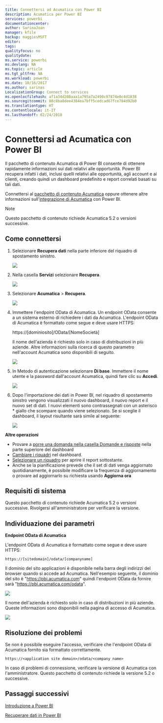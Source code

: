 ```yaml
---
title: Connettersi ad Acumatica con Power BI
description: Acumatica per Power BI
services: powerbi
documentationcenter: 
author: SarinaJoan
manager: kfile
backup: maggiesMSFT
editor: 
tags: 
qualityfocus: no
qualitydate: 
ms.service: powerbi
ms.devlang: NA
ms.topic: article
ms.tgt_pltfrm: NA
ms.workload: powerbi
ms.date: 10/16/2017
ms.author: sarinas
LocalizationGroup: Connect to services
ms.openlocfilehash: af1a34d280aaa1a795a7a2490c97874e0c4d1838
ms.sourcegitcommit: 88c8ba8dee4384ea7bff5cedcad67fce784d92b0
ms.translationtype: HT
ms.contentlocale: it-IT
ms.lasthandoff: 02/24/2018
---
```

# <a name="connect-to-acumatica-with-power-bi"></a>Connettersi ad Acumatica con Power BI
Il pacchetto di contenuto Acumatica di Power BI consente di ottenere rapidamente informazioni sui dati relativi alle opportunità. Power BI recupera infatti i dati, inclusi quelli relativi alle opportunità, agli account e ai clienti, creando quindi un dashboard predefinito e report correlati basati su tali dati.

Connettersi al [pacchetto di contenuto Acumatica](https://app.powerbi.com/getdata/services/acumatica) oppure ottenere altre informazioni sull'[integrazione di Acumatica](https://powerbi.microsoft.com/integrations/acumatica) con Power BI.

>[!NOTE]
>Questo pacchetto di contenuto richiede Acumatica 5.2 o versioni successive.

## <a name="how-to-connect"></a>Come connettersi
1. Selezionare **Recupera dati** nella parte inferiore del riquadro di spostamento sinistro.
   
   ![](media/service-connect-to-acumatica/getdata3.png)
2. Nella casella **Servizi** selezionare **Recupera**.
   
   ![](media/service-connect-to-acumatica/getdata2.png)
3. Selezionare **Acumatica** \> **Recupera**.
   
   ![](media/service-connect-to-acumatica/acumatica.png)
4. Immettere l'endpoint OData di Acumatica. Un endpoint OData consente a un sistema esterno di richiedere i dati da Acumatica. L'endpoint OData di Acumatica è formattato come segue e deve usare HTTPS:
   
     https://[dominiosito]/OData/[NomeSocietà]
   
   Il nome dell'azienda è richiesto solo in caso di distribuzioni in più aziende. Altre informazioni sulla ricerca di questo parametro nell'account Acumatica sono disponibili di seguito.
   
   ![](media/service-connect-to-acumatica/parameters.png)
5. In Metodo di autenticazione selezionare **Di base**. Immettere il nome utente e la password dall'account Acumatica, quindi fare clic su **Accedi**.
   
    ![](media/service-connect-to-acumatica/creds2.png)
6. Dopo l'importazione dei dati in Power BI, nel riquadro di spostamento sinistro vengono visualizzati il nuovo dashboard, il nuovo report e il nuovo set di dati. I nuovi elementi sono contrassegnati con un asterisco \* giallo che scompare quando viene selezionato. Se si sceglie il dashboard, il layout risultante sarà simile al seguente:
   
    ![](media/service-connect-to-acumatica/dashboard.png)

**Altre operazioni**

* Provare a [porre una domanda nella casella Domande e risposte](power-bi-q-and-a.md) nella parte superiore del dashboard
* [Cambiare i riquadri](service-dashboard-edit-tile.md) nel dashboard.
* [Selezionare un riquadro](service-dashboard-tiles.md) per aprire il report sottostante.
* Anche se la pianificazione prevede che il set di dati venga aggiornato quotidianamente, è possibile modificare la frequenza di aggiornamento o provare ad aggiornarlo su richiesta usando **Aggiorna ora**

## <a name="system-requirements"></a>Requisiti di sistema
Questo pacchetto di contenuto richiede Acumatica 5.2 o versioni successive. Rivolgersi all'amministratore per verificare la versione.

## <a name="finding-parameters"></a>Individuazione dei parametri
**Endpoint OData di Acumatica**

L'endpoint OData di Acumatica è formattato come segue e deve usare HTTPS:

    https://[sitedomain]/odata/[companyname]

Il dominio del sito applicazioni è disponibile nella barra degli indirizzi del browser quando si accede ad Acumatica. Nell'esempio seguente, il dominio del sito è "https://pbi.acumatica.com" quindi l'endpoint OData da fornire sarà "https://pbi.acumatica.com/odata".

 ![](media/service-connect-to-acumatica/url.png)

Il nome dell'azienda è richiesto solo in caso di distribuzioni in più aziende. Queste informazioni sono disponibili nella pagina di accesso di Acumatica.

![](media/service-connect-to-acumatica/signin2.png)

## <a name="troubleshooting"></a>Risoluzione dei problemi
Se non è possibile eseguire l'accesso, verificare che l'endpoint OData di Acumatica fornito sia formattato correttamente.

    https://<application site domain>/odata/<company name>

In caso di problemi di connessione, verificare la versione di Acumatica con l'amministratore. Questo pacchetto di contenuto richiede la versione 5.2 o successive.

## <a name="next-steps"></a>Passaggi successivi
[Introduzione a Power BI](service-get-started.md)

[Recuperare dati in Power BI](service-get-data.md)

